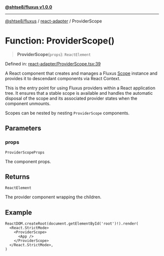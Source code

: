[**@shtse8/fluxus v1.0.0**](../../README.md)

***

[@shtse8/fluxus](../../README.md) / [react-adapter](../README.md) / ProviderScope

# Function: ProviderScope()

> **ProviderScope**(`props`): `ReactElement`

Defined in: [react-adapter/ProviderScope.tsx:39](https://github.com/shtse8/fluxus/blob/4924e60e87ca8856c0bf61d7c46469f55d63d7b6/react-adapter/ProviderScope.tsx#L39)

A React component that creates and manages a Fluxus [Scope](../../src/classes/Scope.md) instance
and provides it to descendant components via React Context.

This is the entry point for using Fluxus providers within a React application tree.
It ensures that a stable scope is available and handles the automatic disposal
of the scope and its associated provider states when the component unmounts.

Scopes can be nested by nesting `ProviderScope` components.

## Parameters

### props

`ProviderScopeProps`

The component props.

## Returns

`ReactElement`

The provider component wrapping the children.

## Example

```tsx
ReactDOM.createRoot(document.getElementById('root')!).render(
  <React.StrictMode>
    <ProviderScope>
      <App />
    </ProviderScope>
  </React.StrictMode>,
)
```
